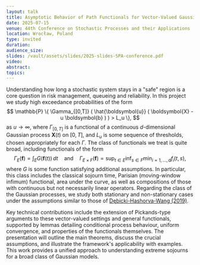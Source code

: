 ```yaml
---
layout: talk
title: Asymptotic Behavior of Path Functionals for Vector-Valued Gaussian Processes at High Levels
date: 2025-07-15
venue: 44th Conference on Stochastic Processes and their Applications
location: Wrocław, Poland
type: invited
duration: 
audience_size: 
slides: /vault/assets/slides/2025-slides-SPA-conference.pdf
video: 
abstract: 
topics:
---
```

Understanding how long a stochastic system stays in a "safe" region is a core
question in risk management, queueing and reliability. In this project we study
high exceedance probabilities of the form
$$
  \mathbb{P} \{ \Gamma_{[0,T]} ( \hat{\boldsymbol{u}} ( \boldsymbol{X} - u \boldsymbol{b} ) ) > L_u \},
$$
as $u \to \infty$, where $\Gamma_{[0,T]}$ is a functional of a continuous
$d$-dimensional Gaussian process $\mathbf X(t)$ on $[0,T]$, and $L_u$ is some
sequence of thresholds, chosen appropriately for each $\Gamma$. The class of
functionals we treat is quite broad, including functionals of the form
$$
\Gamma_E ( \boldsymbol{f} ) = \int_{E} G ( \boldsymbol{f} ( t ) ) \, d t
\quad \text{and} \quad
\Gamma_{E \times F} ( \boldsymbol{f} ) = \sup_{t \in E} \inf_{s \in F} 
\min_{i = 1, \dots, d} f_i ( t, s ),
$$
where $G$ is some function satisfying additional assumptions. In particular,
this class includes the classical sojourn time, Parisian (moving-window infimum)
functional, area under the curve, as well as compositions of those with
continuous but not necessarily linear operators. Regarding the class of the
Gaussian processes, we study both stationary and non-stationary cases under the
assumptions similar to those of [Dębicki-Hashorva-Wang (2019)](https://doi.org/10.1016/j.spa.2020.04.008).

Key technical contributions include the extension of Pickands-type arguments to
these vector-valued settings and general functionals, supported by lemmas
detailing conditional process behaviour, uniform convergence, and properties of
the functionals themselves. The presentation will outline the main theorems,
discuss the crucial assumptions, and illustrate the framework's applicability
with examples. This work provides a unified approach to understanding extreme
sojourns for a broad class of Gaussian models.